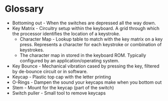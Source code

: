 # Glossary

* Bottoming out - When the switches are depressed all the way down.
* Key Matrix - Circuitry setup within the keyboard. A grid 
  through which the processor identifies the location of a 
  keystroke.
  - Character Map - Lookup table to match with the key matrix
    on a key press. Represents a character for each keystroke
    or combination of keystrokes.
  - The character map in stored in the keyboard ROM. Typically
    configured by an application/operating system.
* Key Bounce - Mechanical vibration cased by pressing the key,
  filtered by de-bounce circuit or in software.
* Keycap - Plastic top cap with the letter printing 
* O-Rings - Dampen the sound your keycaps make when you bottom out
* Stem - Mount for the keycap (part of the switch)
* Switch puller - Small tool to remove keycaps
